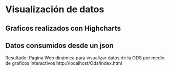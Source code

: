 # Visualización de datos
##  Graficos realizados con Highcharts
##  Datos consumidos desde un json
Resultado: Pagina Web dinámica para visualizar datos de la ODS por medio de graficos interactivos
http://localhost/Ods/index.html
